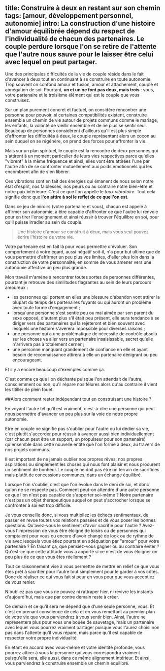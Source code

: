 title: Construire à deux en restant sur son chemin
tags: [amour, développement personnel, autonomie]
intro: La construction d'une histoire d'amour équilibrée dépend du respect de l'individualité de chacun des partenaires. Le couple perdure lorsque l'on se retire de l'attente que l'autre nous sauve pour le laisser être celui avec lequel on peut partager.
---
Une des principales difficultés de la vie de couple réside dans le fait d'avancer à deux tout en continuant à se construire en toute autonomie. Trop souvent on confond amour et fusion, amour et attachement, couple et abnégation de soi. Pourtant, **un et un ne font pas deux, mais trois** : vous, votre partenaire et le troisième élément qui est le couple que vous construisez.

Sur un plan purement concret et factuel, on considère rencontrer une personne pour pouvoir, si certaines compatibilités existent, construire ensemble un chemin de vie autour de projets communs comme le mariage, les enfants, la volonté de vieillir ensemble et de ne plus se sentir seul. Beaucoup de personnes considèrent d'ailleurs qu'il est plus simple d'affronter les difficultés à deux, le couple représentant alors un cocon au sein duquel on se régénère, on prend des forces pour affronter la vie.

Mais sur un plan spirituel, le couple est la rencontre de deux personnes qui s'attirent à un moment particulier de leurs vies respectives parce qu'elles "vibrent" à la même fréquence et ainsi, elles vont être attirées l'une par l'autre afin de se confronter mutuellement aux poids émotionnels qui les encombrent afin de s'en libérer. 

Ces vibrations sont en fait des énergies qui émanent de nous selon notre état d'esprit, nos faiblesses, nos peurs ou au contraire notre bien-être et notre paix intérieure. C'est ce que l'on appelle le *taux vibratoire*. Tout cela signifie donc que **l'on attire à soi le reflet de ce que l'on est**.

Dans ce jeu de miroirs (votre partenaire et vous), chacun est appelé à affirmer son autonomie, à être capable d'affronter ce que l'autre lui renvoie pour en tirer l'enseignement et ainsi réussir à trouver l'équilibre en soi, pour qu'il puisse irradier au sein du couple.

>Une histoire d'amour se construit à deux, mais vous seul pouvez écrire l'histoire de votre vie.

Votre partenaire est en fait là pour vous permettre d'évoluer. Son comportement à votre égard, aussi négatif soit-il, n'a pour but ultime que de vous permettre d'affirmer un peu plus vos limites, d'aller plus loin dans la construction de votre personnalité, en somme de vous amener vers une autonomie affective un peu plus grande.

Mon travail m'amène à rencontrer toutes sortes de personnes différentes, pourtant je retrouve des similitudes flagrantes au sein de leurs parcours amoureux :

- les personnes qui portent en elles une blessure d'abandon vont attirer la plupart du temps des partenaires fuyants ou qui auront un problème avec toute forme d'engagement ;
- lorsqu'une personne s'est sentie peu ou mal aimée par son parent du sexe opposé, d'autant plus s'il était peu présent, elle aura tendance à se diriger vers des partenaires qui la rejèteront et bien souvent avec lesquels une histoire s'avèrera impossible pour diverses raisons ;
- une personne qui a une problématique de nécessité de contrôle absolu sur les choses va aller vers un partenaire insaisissable, secret qu'elle n'arrivera pas à totalement cerner ;
- une personne manquant grandement de confiance en elle et ayant besoin de reconnaissance attirera à elle un partenaire dénigrant ou peu encourageant.

Et il y a encore beaucoup d'exemples comme ça.

C'est comme ça que l'on déchante puisque l'on attendait de l'autre, consciemment ou non, qu'il répare nos fêlures alors qu'au contraire il vient les titiller de plein fouet.

##Alors comment rester indépendant tout en construisant une histoire ?

En voyant l'autre tel qu'il est vraiment, c'est-à-dire une personne qui peut nous permettre d'avancer un peu plus sur la voie de notre propre autonomie.

Etre en couple ne signifie pas s'oublier pour l'autre ou lui dédier sa vie, c'est plutôt s'accorder pour réussir à avancer aussi bien individuellement (car chacun peut être un support, un propulseur pour son partenaire) qu'ensemble dans cette nouvelle entité que l'on forme à deux, au travers de nos projets communs.

Il est important de ne jamais oublier nos propres rêves, nos propres aspirations ou simplement les choses qui nous font plaisir et nous procurent un sentiment de bonheur. Le couple ne doit pas être un terrain de sacrifices mais plutôt de concessions communes, dans un échange équilibré.

Lorsque l'on s'oublie, c'est que l'on évolue dans le déni de soi, et donc qu'on ne se respecte pas. Comment peut-on attendre d'une autre personne ce que l'on n'est pas capable de s'apporter soi-même ? Notre partenaire n'est pas un objet thérapeutique auquel on peut s'accrocher lorsque se confronter à soi est trop difficile.

Je vous conseille donc, si vous multipliez les échecs sentimentaux, de passer en revue toutes vos relations passées et de vous poser les bonnes questions. Qu'avez-vous le sentiment d'avoir sacrifié pour l'autre ? Avez-vous l'impression de vous être éloigné de loisirs ou de personnes qui comptaient pour vous ou encore d'avoir changé de look ou de rythme de vie avec lesquels vous étiez pourtant en adéquation par "amour" pour votre partenaire ? En faisant ça, que pensiez-vous gagner ou au contraire éviter ? Qu'est-ce que cette attitude vous a apporté si ce n'est de vous éloigner un peu plus de ce que vous êtes réellement ?

Tout ce raisonnement vise à vous permettre de mettre en relief ce que vous êtes prêt à sacrifier pour l'autre tout simplement pour le garder à vos côtés. Donc de réaliser ce qui vous fait si peur en vous pour que vous  acceptiez de vous renier.

N'oubliez pas que vous ne pouvez ni rattraper hier, ni revivre les instants d'aujourd'hui, mais que par contre demain reste à créer. 

Ce demain et ce qu'il sera ne dépend que d'une seule personne, vous. Et c'est en prenant conscience de cela et en vous remettant au premier plan de votre vie que vous parviendrez à vous sentir bien. Ainsi, l'autre ne représentera plus pour vous une bouée de sauvetage, mais un partenaire avec lequel vous pourrez vraiment partager puisque vous l'aurez choisi non pas dans l'attente qu'il vous répare, mais parce qu'il est capable de respecter votre propre individualité.

En étant en accord avec vous-même et votre identité profonde, vous pourrez attirer à vous la personne qui vous correspondra vraiment puisqu'elle sera, elle aussi, dans ce même alignement intérieur. Et ainsi, vous parviendrez à construire ensemble un chemin équilibré.